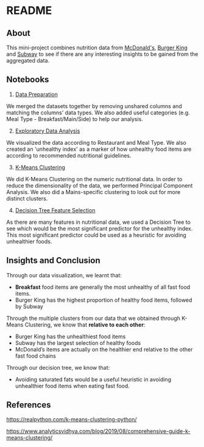 # README
## About
This mini-project combines nutrition data from [McDonald's](https://www.kaggle.com/datasets/mcdonalds/nutrition-facts), [Burger King](https://company.bk.com/pdfs/nutrition.pdf) and [Subway](https://www.subway.com/en-US/MenuNutrition/Nutrition/NutritionGrid
) to see if there are any interesting insights to be gained from the aggregated data.

## Notebooks
1. [Data Preparation](data_prep.ipynb)

We merged the datasets together by removing unshared columns and matching the columns' data types. We also added useful categories (e.g. Meal Type - Breakfast/Main/Side) to help our analysis.

2. [Exploratory Data Analysis](eda.ipynb)

We visualized the data according to Restaurant and Meal Type. We also created an 'unhealthy index' as a marker of how unhealthy food items are according to recommended nutritional guidelines.

3. [K-Means Clustering](kmeans.ipynb)

We did K-Means Clustering on the numeric nutritional data. In order to reduce the dimensionality of the data, we performed Principal Component Analysis. We also did a Mains-specific clustering to look out for more distinct clusters. 

4. [Decision Tree Feature Selection](decision_tree.ipynb)

As there are many features in nutritional data, we used a Decision Tree to see which would be the most significant predictor for the unhealthy index. This most significant predictor could be used as a heuristic for avoiding unhealthier foods.

## Insights and Conclusion
Through our data visualization, we learnt that:
* **Breakfast** food items are generally the most unhealthy of all fast food items.
* Burger King has the highest proportion of healthy food items, followed by Subway

Through the multiple clusters from our data that we obtained through K-Means Clustering, we know that **relative to each other**:
* Burger King has the unhealthiest food items
* Subway has the largest selection of healthy foods
* McDonald’s items are actually on the healthier end relative to the other fast food chains

Through our decision tree, we know that:
* Avoiding saturated fats would be a useful heuristic in avoiding unhealthier food items when eating fast food.

## References
https://realpython.com/k-means-clustering-python/

https://www.analyticsvidhya.com/blog/2019/08/comprehensive-guide-k-means-clustering/
